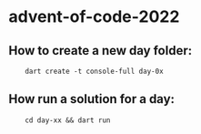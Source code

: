 # advent-of-code-2022

## How to create a new day folder:
```
    dart create -t console-full day-0x
```

## How run a solution for a day:
```
    cd day-xx && dart run
```
